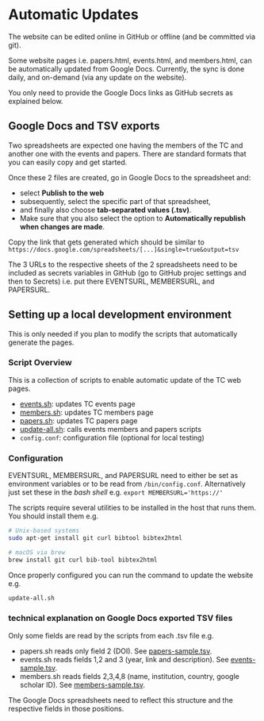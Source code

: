 # Automatic Updates

The website can be edited online in GitHub or offline (and be committed via git).

Some website pages i.e. papers.html, events.html, and members.html, can be automatically updated from Google Docs.
Currently, the sync is done daily, and on-demand (via any update on the website).

You only need to provide the Google Docs links as GitHub secrets as explained below.

## Google Docs and TSV exports

Two spreadsheets are expected one having the members of the TC and another one with the events and papers. There are standard formats that you can easily copy and get started.

Once these 2 files are created, go in Google Docs to the spreadsheet and:

- select **Publish to the web**
- subsequently, select the specific part of that spreadsheet,
- and finally also choose **tab-separated values (.tsv)**.
- Make sure that you also select the option to **Automatically republish when changes are made**.

Copy the link that gets generated which should be similar to
`https://docs.google.com/spreadsheets/[...]&single=true&output=tsv`

The 3 URLs to the respective sheets of the 2 spreadsheets need to be included as secrets variables in GitHub (go to GitHub projec settings and then to Secrets) i.e. put there EVENTSURL, MEMBERSURL, and PAPERSURL.


## Setting up a local development environment

This is only needed if you plan to modify the scripts that automatically generate the pages.

### Script Overview
This is a collection of scripts to enable automatic update of the TC web pages.
- [events.sh](events.sh): updates TC events page
- [members.sh](members.sh): updates TC members page
- [papers.sh](papers.sh): updates TC papers page
- [update-all.sh](update-all.sh): calls events members and papers scripts
- `config.conf`: configuration file (optional for local testing)

### Configuration
EVENTSURL, MEMBERSURL, and PAPERSURL need to either be set as environment variables or to be read from `/bin/config.conf`.
Alternatively just set these in the _bash shell_ e.g. `export MEMBERSURL='https://'`

The scripts require several utilities to be installed in the host that runs them.
You should install them e.g.

```bash
# Unix-based systems
sudo apt-get install git curl bibtool bibtex2html

# macOS via brew
brew install git curl bib-tool bibtex2html
```

Once properly configured you can run the command to update the website e.g.

```bash
update-all.sh
```

### technical explanation on Google Docs exported TSV files

Only some fields are read by the scripts from each .tsv file e.g.

- papers.sh reads only field 2 (DOI). See [papers-sample.tsv](papers-sample.tsv).
- events.sh reads fields 1,2 and 3 (year, link and description). See [events-sample.tsv](events-sample.tsv).
- members.sh reads fields 2,3,4,8 (name, institution, country, google scholar ID). See [members-sample.tsv](members-sample.tsv).

The Google Docs spreadsheets need to reflect this structure and the respective fields in those positions.
